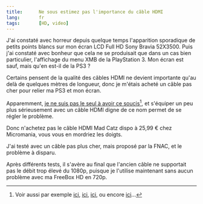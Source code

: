 ```yaml
---
title:      Ne sous estimez pas l'importance du câble HDMI
lang:       fr
tags:       [HD, video]
---
```


J'ai constaté avec horreur depuis quelque temps l'apparition sporadique de petits points blancs sur mon écran LCD Full HD Sony Bravia 52X3500. Puis j'ai constaté avec bonheur que cela ne se produisait que dans un cas bien particulier, l'affichage du menu XMB de la PlayStation 3. Mon écran est sauf, mais qu'en est-il de la PS3 ?

Certains pensent de la qualité des câbles HDMI ne devient importante qu'au delà de quelques mètres de longueur, donc je m'étais acheté un câble pas cher pour relier ma PS3 et mon écran.

Apparemment, [je ne suis pas le seul à avoir ce soucis](http://community.eu.playstation.com/showpost.php?p=3433307&postcount=20)[^1], et s'équiper un peu plus sérieusement avec un câble HDMI digne de ce nom permet de se régler le problème.

Donc n'achetez pas le câble HDMI Mad Catz dispo à 25,99 € chez Micromania, vous vous en mordriez les doigts.

J'ai testé avec un câble pas plus cher, mais proposé par la FNAC, et le problème à disparu.

Après différents tests, il s'avère au final que l'ancien câble ne supportait pas le débit trop élevé du 1080p, puisque je l'utilise maintenant sans aucun problème avec ma FreeBox HD en 720p.


[^1]: Voir aussi par exemple [ici](http://community.eu.playstation.com/showpost.php?p=3153082&postcount=4), [ici](http://community.eu.playstation.com/showpost.php?p=3154444&postcount=6), [ici](http://community.eu.playstation.com/showpost.php?p=3236737&postcount=18), ou encore [ici](http://www.play3-live.com/forum/index.php?s=2286b81bb10da2d5b3deab1661531604&showtopic=23825&view=findpost&p=308415)...
